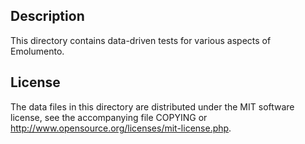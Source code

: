 Description
------------

This directory contains data-driven tests for various aspects of Emolumento.

License
--------

The data files in this directory are distributed under the MIT software
license, see the accompanying file COPYING or
http://www.opensource.org/licenses/mit-license.php.

